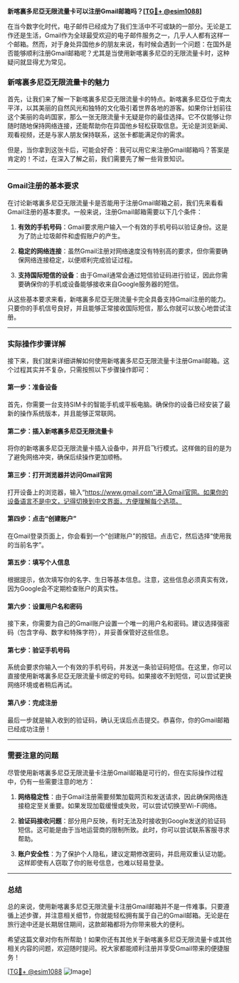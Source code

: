 **新喀裏多尼亞无限流量卡可以注册Gmail邮箱吗？[[TG💪+ @esim1088](https://t.me/s/esim1088)]**

在当今数字化时代，电子邮件已经成为了我们生活中不可或缺的一部分。无论是工作还是生活，Gmail作为全球最受欢迎的电子邮件服务之一，几乎人人都有这样一个邮箱。然而，对于身处异国他乡的朋友来说，有时候会遇到一个问题：在国外是否能够顺利注册Gmail邮箱呢？尤其是当使用新喀裏多尼亞的无限流量卡时，这种疑问就显得尤为常见。

### 新喀裏多尼亞无限流量卡的魅力

首先，让我们来了解一下新喀裏多尼亞无限流量卡的特点。新喀裏多尼亞位于南太平洋，以其美丽的自然风光和独特的文化吸引着世界各地的游客。如果你计划前往这个美丽的岛屿国家，那么一张无限流量卡无疑是你的最佳选择。它不仅能够让你随时随地保持网络连接，还能帮助你在异国他乡轻松获取信息。无论是浏览新闻、观看视频，还是与家人朋友保持联系，这张卡都能满足你的需求。

但是，当你拿到这张卡后，可能会好奇：我可以用它来注册Gmail邮箱吗？答案是肯定的！不过，在深入了解之前，我们需要先了解一些背景知识。

---

### Gmail注册的基本要求

在讨论新喀裏多尼亞无限流量卡是否能用于注册Gmail邮箱之前，我们先来看看Gmail注册的基本要求。一般来说，注册Gmail邮箱需要以下几个条件：

1. **有效的手机号码**：Gmail要求用户输入一个有效的手机号码以验证身份。这是为了防止垃圾邮件和虚假账户的产生。
   
2. **稳定的网络连接**：虽然Gmail注册对网络速度没有特别高的要求，但你需要确保网络连接稳定，以便顺利完成验证过程。

3. **支持国际短信的设备**：由于Gmail通常会通过短信验证码进行验证，因此你需要确保你的手机或设备能够接收来自Google服务器的短信。

从这些基本要求来看，新喀裏多尼亞无限流量卡完全具备支持Gmail注册的能力。只要你的手机信号良好，并且能够正常接收国际短信，那么你就可以放心地尝试注册。

---

### 实际操作步骤详解

接下来，我们就来详细讲解如何使用新喀裏多尼亞无限流量卡注册Gmail邮箱。这个过程其实并不复杂，只需按照以下步骤操作即可：

#### 第一步：准备设备
首先，你需要一台支持SIM卡的智能手机或平板电脑。确保你的设备已经安装了最新的操作系统版本，并且能够正常联网。

#### 第二步：插入新喀裏多尼亞无限流量卡
将你的新喀裏多尼亞无限流量卡插入设备中，并开启飞行模式。这样做的目的是为了避免网络冲突，确保后续操作更加顺畅。

#### 第三步：打开浏览器并访问Gmail官网
打开设备上的浏览器，输入“https://www.gmail.com”进入Gmail官网。如果你的设备语言不是中文，记得切换到中文界面，方便理解每个选项。

#### 第四步：点击“创建账户”
在Gmail登录页面上，你会看到一个“创建账户”的按钮。点击它，然后选择“使用我的当前名字”。

#### 第五步：填写个人信息
根据提示，依次填写你的名字、生日等基本信息。注意，这些信息必须真实有效，因为Google会不定期检查账户的真实性。

#### 第六步：设置用户名和密码
接下来，你需要为自己的Gmail账户设置一个唯一的用户名和密码。建议选择强密码（包含字母、数字和特殊字符），并妥善保管好这些信息。

#### 第七步：验证手机号码
系统会要求你输入一个有效的手机号码，并发送一条验证码短信。在这里，你可以直接使用新喀裏多尼亞无限流量卡绑定的号码。如果接收不到短信，可以尝试更换网络环境或者稍后再试。

#### 第八步：完成注册
最后一步就是输入收到的验证码，确认无误后点击提交。恭喜你，你的Gmail邮箱已经成功注册！

---

### 需要注意的问题

尽管使用新喀裏多尼亞无限流量卡注册Gmail邮箱是可行的，但在实际操作过程中，仍有一些需要注意的地方：

1. **网络稳定性**：由于Gmail注册需要频繁加载网页和发送请求，因此确保网络连接稳定至关重要。如果发现加载缓慢或失败，可以尝试切换至Wi-Fi网络。

2. **验证码接收问题**：部分用户反映，有时无法及时接收到Google发送的验证码短信。这可能是由于当地运营商的限制所致。此时，你可以尝试联系客服寻求帮助。

3. **账户安全性**：为了保护个人隐私，建议定期修改密码，并启用双重认证功能。这样即使有人窃取了你的账号信息，也难以轻易登录。

---

### 总结

总的来说，使用新喀裏多尼亞无限流量卡注册Gmail邮箱并不是一件难事。只要遵循上述步骤，并注意相关细节，你就能轻松拥有属于自己的Gmail邮箱。无论是在旅行途中还是长期居住期间，这款邮箱都将为你带来极大的便利。

希望这篇文章对你有所帮助！如果你还有其他关于新喀裏多尼亞无限流量卡或其他相关内容的问题，欢迎随时提问。祝大家都能顺利注册并享受Gmail带来的便捷服务！

[[TG💪+ @esim1088](https://t.me/s/esim1088) ![Image](https://i.postimg.cc/4NQfJmqS/Snipaste-2025-05-13-00-14-12.png)]